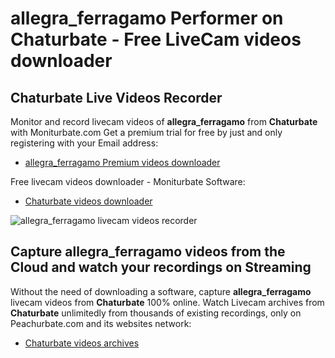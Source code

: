 # allegra_ferragamo Performer on Chaturbate - Free LiveCam videos downloader

## Chaturbate Live Videos Recorder

Monitor and record livecam videos of **allegra_ferragamo** from **Chaturbate** with Moniturbate.com
Get a premium trial for free by just and only registering with your Email address:
* [allegra_ferragamo Premium videos downloader](https://moniturbate.com/request-demo-licence-key.html)

Free livecam videos downloader - Moniturbate Software:
* [Chaturbate videos downloader](https://moniturbate.com/moniturbate-download-software.html)

![allegra_ferragamo livecam videos recorder](https://peachurnet.com/templates/moniturbate-software.png)


## Capture allegra_ferragamo videos from the Cloud and watch your recordings on Streaming

Without the need of downloading a software, capture **allegra_ferragamo** livecam videos from **Chaturbate** 100% online.
Watch Livecam archives from **Chaturbate** unlimitedly from thousands of existing recordings, only on Peachurbate.com and its websites network:
* [Chaturbate videos archives](https://peachurnet.com/)